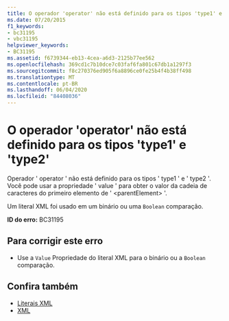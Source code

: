 ```yaml
---
title: O operador 'operator' não está definido para os tipos 'type1' e 'type2'
ms.date: 07/20/2015
f1_keywords:
- bc31195
- vbc31195
helpviewer_keywords:
- BC31195
ms.assetid: f6739344-eb13-4cea-a6d3-2125b77ee562
ms.openlocfilehash: 369cd1c7b10dce7c03faf6fa801c67db1a1297f3
ms.sourcegitcommit: f8c270376ed905f6a8896ce0fe25b4f4b38ff498
ms.translationtype: MT
ms.contentlocale: pt-BR
ms.lasthandoff: 06/04/2020
ms.locfileid: "84408036"
---
```

# <a name="operator-operator-is-not-defined-for-types-type1-and-type2"></a>O operador 'operator' não está definido para os tipos 'type1' e 'type2'
Operador ' operator ' não está definido para os tipos ' type1 ' e ' type2 '. Você pode usar a propriedade ' value ' para obter o valor da cadeia de caracteres do primeiro elemento de ' \<parentElement> '.  
  
 Um literal XML foi usado em um binário ou uma `Boolean` comparação.  
  
 **ID do erro:** BC31195  
  
## <a name="to-correct-this-error"></a>Para corrigir este erro  
  
- Use a `Value` Propriedade do literal XML para o binário ou a `Boolean` comparação.  
  
## <a name="see-also"></a>Confira também

- [Literais XML](../language-reference/xml-literals/index.md)
- [XML](../programming-guide/language-features/xml/index.md)
